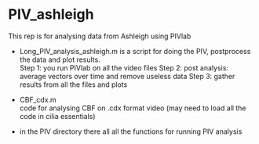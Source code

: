 # PIV_ashleigh
This rep is for analysing data from Ashleigh using PIVlab
*  Long_PIV_analysis_ashleigh.m is a script for doing the PIV, postprocess the data and plot results.  
 Step 1: you run PIVlab on all the video files
 Step 2: post analysis: average vectors over time and remove useless data
 Step 3: gather results from all the files and plots
 
 *  CBF_cdx.m  
 code for analysing CBF on .cdx format video (may need to load all the code in cilia essentials)
 
 *  in the PIV directory there all all the functions for running PIV analysis
